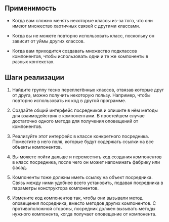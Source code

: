 ## Применимость
- Когда вам сложно менять некоторые классы из-за того, что они имеют множество хаотичных связей с другими классами.

- Когда вы не можете повторно использовать класс, поскольку он зависит от уймы других классов.

- Когда вам приходится создавать множество подклассов компонентов, 
  чтобы использовать одни и те же компоненты в разных контекстах.
## Шаги реализации

1. Найдите группу тесно переплетённых классов, отвязав которые друг от друга, 
   можно получить некоторую пользу. Например, чтобы повторно использовать их код в другой программе.

2. Создайте общий интерфейс посредников и опишите в 
   нём методы для взаимодействия с компонентами. В простейшем случае 
   достаточно одного метода для получения оповещений от компонентов.

3. Реализуйте этот интерфейс в классе конкретного посредника. Поместите в него поля, 
   которые будут содержать ссылки на все объекты компонентов.

4. Вы можете пойти дальше и переместить код создания компонентов в класс посредника, 
   после чего он может напоминать фабрику или фасад.

5. Компоненты тоже должны иметь ссылку на объект посредника. 
   Связь между ними удобнее всего установить, подавая посредника в параметры конструктора компонентов.

6. Измените код компонентов так, чтобы они вызывали метод оповещения посредника, 
   вместо методов других компонентов. С противоположной стороны, посредник 
   должен вызывать методы нужного компонента, когда получает оповещение от компонента.

